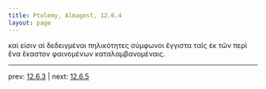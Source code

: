 ```yaml
---
title: Ptolemy, Almagest, 12.6.4
layout: page
---
```


καί εἰσιν αἱ δεδειγμέναι πηλικότητες σύμφωνοι ἔγγιστα ταῖς ἐκ τῶν περὶ ἕνα ἕκαστον φαινομένων καταλαμβανομέναις. 

---

prev: [12.6.3](../12.6.3/) | next: [12.6.5](../12.6.5/)

